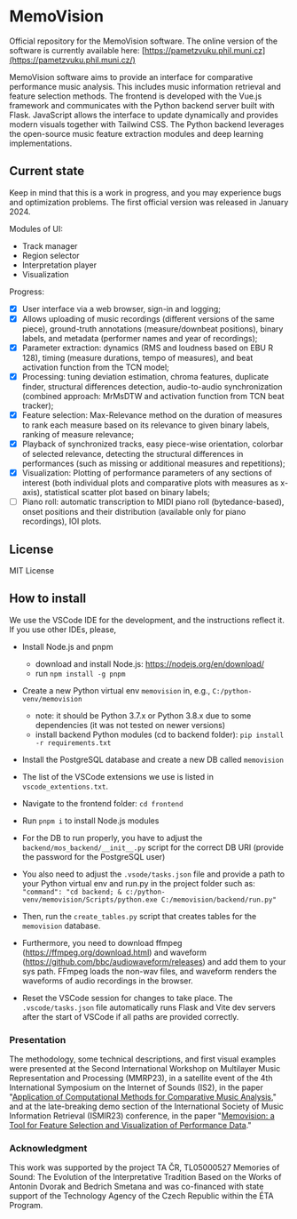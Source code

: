 # MemoVision

Official repository for the MemoVision software. The online version of the software is currently available here: [https://pametzvuku.phil.muni.cz](https://pametzvuku.phil.muni.cz/)

MemoVision software aims to provide an interface for comparative performance music analysis. This includes music information retrieval and feature selection methods. The frontend is developed with the Vue.js framework and communicates with the Python backend server built with Flask. JavaScript allows the interface to update dynamically and provides modern visuals together with Tailwind CSS. The Python backend leverages the open-source music feature extraction modules and deep learning implementations.

## Current state

Keep in mind that this is a work in progress, and you may experience bugs and optimization problems. The first official version was released in January 2024.

Modules of UI: 
- Track manager
- Region selector
- Interpretation player
- Visualization

Progress:
- [x] User interface via a web browser, sign-in and logging; 
- [x] Allows uploading of music recordings (different versions of the same piece), ground-truth annotations (measure/downbeat positions), binary labels, and metadata (performer names and year of recordings);
- [x] Parameter extraction: dynamics (RMS and loudness based on EBU R 128), timing (measure durations, tempo of measures), and beat activation function from the TCN model;
- [x] Processing: tuning deviation estimation, chroma features, duplicate finder, structural differences detection, audio-to-audio synchronization (combined approach: MrMsDTW and activation function from TCN beat tracker);
- [x] Feature selection: Max-Relevance method on the duration of measures to rank each measure based on its relevance to given binary labels, ranking of measure relevance;
- [x] Playback of synchronized tracks, easy piece-wise orientation, colorbar of selected relevance, detecting the structural differences in performances (such as missing or additional measures and repetitions);
- [x] Visualization: Plotting of performance parameters of any sections of interest (both individual plots and comparative plots with measures as x-axis), statistical scatter plot based on binary labels;
- [ ] Piano roll: automatic transcription to MIDI piano roll (bytedance-based), onset positions and their distribution (available only for piano recordings), IOI plots.

## License

MIT License

## How to install

We use the VSCode IDE for the development, and the instructions reflect it. If you use other IDEs, please, 

* Install Node.js and pnpm
  * download and install Node.js: https://nodejs.org/en/download/
  * run `npm install -g pnpm`
* Create a new Python virtual env `memovision` in, e.g., `C:/python-venv/memovision`
  * note: it should be Python 3.7.x or Python 3.8.x due to some dependencies (it was not tested on newer versions)
  * install backend Python modules (cd to backend folder): `pip install -r requirements.txt`
* Install the PostgreSQL database and create a new DB called `memovision`
* The list of the VSCode extensions we use is listed in `vscode_extentions.txt`.

* Navigate to the frontend folder: `cd frontend`
* Run `pnpm i` to install Node.js modules
* For the DB to run properly, you have to adjust the `backend/mos_backend/__init__.py` script for the correct DB URI (provide the password for the PostgreSQL user)
* You also need to adjust the `.vsode/tasks.json` file and provide a path to your Python virtual env and run.py in the project folder such as: `"command": "cd backend; & c:/python-venv/memovision/Scripts/python.exe C:/memovision/backend/run.py"`
* Then, run the `create_tables.py` script that creates tables for the `memovision` database.
* Furthermore, you need to download ffmpeg (https://ffmpeg.org/download.html) and waveform (https://github.com/bbc/audiowaveform/releases) and add them to your sys path. FFmpeg loads the non-wav files, and waveform renders the waveforms of audio recordings in the browser.
* Reset the VSCode session for changes to take place. The `.vscode/tasks.json` file automatically runs Flask and Vite dev servers after the start of VSCode if all paths are provided correctly.

### Presentation
The methodology, some technical descriptions, and first visual examples were presented at the Second International Workshop on Multilayer Music Representation and Processing (MMRP23), in a satellite event of the 4th International Symposium on the Internet of Sounds (IS2), in the paper "[Application of Computational Methods for Comparative Music Analysis](https://ieeexplore.ieee.org/document/10335098)," and at the late-breaking demo section of the International Society of Music Information Retrieval (ISMIR23) conference, in the paper "[Memovision: a Tool for Feature Selection and Visualization of Performance Data](https://ismir2023program.ismir.net/lbd_322.html)."
 
### Acknowledgment
This work was supported by the project TA ČR, TL05000527 Memories of Sound: The Evolution of the Interpretative Tradition
Based on the Works of Antonin Dvorak and Bedrich Smetana and was co-financed with state support of the Technology Agency
of the Czech Republic within the ÉTA Program.
